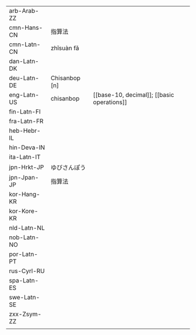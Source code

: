 | | | |
|-|-|-|
| arb-Arab-ZZ |  |  |
| cmn-Hans-CN | 指算法 |  |
| cmn-Latn-CN | zhǐsuàn fǎ |  |
| dan-Latn-DK |  |  |
| deu-Latn-DE | Chisanbop [n] |  |
| eng-Latn-US | chisanbop | [[base-10, decimal]]; [[basic operations]] |
| fin-Latn-FI |  |  |
| fra-Latn-FR |  |  |
| heb-Hebr-IL |  |  |
| hin-Deva-IN |  |  |
| ita-Latn-IT |  |  |
| jpn-Hrkt-JP | ゆびさんぽう |  |
| jpn-Jpan-JP | 指算法 |  |
| kor-Hang-KR |  |  |
| kor-Kore-KR |  |  |
| nld-Latn-NL |  |  |
| nob-Latn-NO |  |  |
| por-Latn-PT |  |  |
| rus-Cyrl-RU |  |  |
| spa-Latn-ES |  |  |
| swe-Latn-SE |  |  |
| zxx-Zsym-ZZ |  |  |
|  |  |  |
